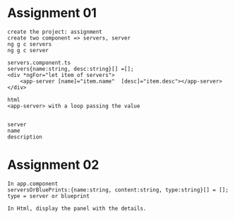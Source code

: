 # Assignment 01
    create the project: assignment
    create two component => servers, server
    ng g c servers
    ng g c server

    servers.component.ts
    servers{name:string, desc:string}[] =[];
    <div *ngFor="let item of servers">
        <app-server [name]="item.name"  [desc]="item.desc"></app-server>
    </div>

    html
    <app-server> with a loop passing the value


    server
    name
    description


# Assignment 02
    In app.component
    serversOrBluePrints:{name:string, content:string, type:string}[] = [];
    type = server or blueprint

    In Html, display the panel with the details.
